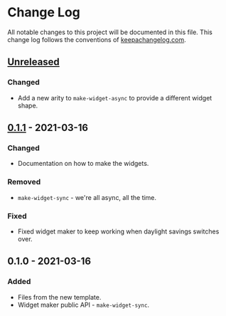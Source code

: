 # Change Log
All notable changes to this project will be documented in this file. This change log follows the conventions of [keepachangelog.com](http://keepachangelog.com/).

## [Unreleased]
### Changed
- Add a new arity to `make-widget-async` to provide a different widget shape.

## [0.1.1] - 2021-03-16
### Changed
- Documentation on how to make the widgets.

### Removed
- `make-widget-sync` - we're all async, all the time.

### Fixed
- Fixed widget maker to keep working when daylight savings switches over.

## 0.1.0 - 2021-03-16
### Added
- Files from the new template.
- Widget maker public API - `make-widget-sync`.

[Unreleased]: https://github.com/your-name/clj-telnet/compare/0.1.1...HEAD
[0.1.1]: https://github.com/your-name/clj-telnet/compare/0.1.0...0.1.1
